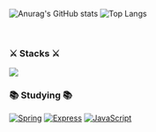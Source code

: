 ![Anurag's GitHub stats](https://github-readme-stats.vercel.app/api?username=BenchPress200&show_icons=true&theme=merko&border_radius=30px)
![Top Langs](https://github-readme-stats.vercel.app/api/top-langs/?username=BenchPress200&layout=compact&border_radius=30px)







<br>

### ⚔️ Stacks ⚔️
<img src="https://img.shields.io/badge/Java-007396?style=plastic&logo=OpenJDK&logoColor=white"/>

<br>

### 📚 Studying 📚
[![Spring](https://img.shields.io/badge/Spring-6DB33F?style=plastic&logo=spring&logoColor=white)](https://spring.io/) [![Express](https://img.shields.io/badge/Express-000000?style=plastic&logo=express&logoColor=white)](https://expressjs.com/) [![JavaScript](https://img.shields.io/badge/JavaScript-F7DF1E?style=plastic&logo=javascript&logoColor=black)](https://developer.mozilla.org/en-US/docs/Web/JavaScript)





